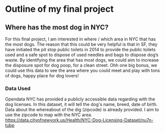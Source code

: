 # Outline of my final project
## Where has the most dog in NYC?
For this final project, I am interested in where / which area in NYC that has the most dogs. 
The reason that this could be very helpful is that in SF, they have initiated the pit stop public toilets in 2014 to 
provide the public toilets used and a safe spot to dispose of used needles and bags to dispose dog’s waste.
By identifying the area that has most dogs, we could aim to increase the disposure spot for dog poop, for a clean street.
Ohh one big bonus, we could use this data to see the area where you could meet and play with tons of dogs, happy place for dog lovers!
<br/>
### Data Used
Opendata NYC has provided a publicly accessible data regarding with the dog licenses.
In this dataset, it will tell the dog's name, breed, date of birth. 
Data about the whereabout of the dig (zipcode) is already provided. 
I aim to use the zipcode to map with the NYC area.
https://data.cityofnewyork.us/Health/NYC-Dog-Licensing-Dataset/nu7n-tubp
